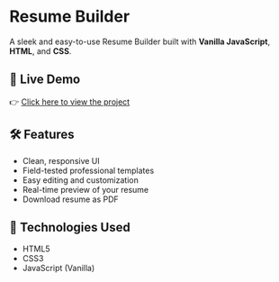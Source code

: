 # Resume Builder

A sleek and easy-to-use Resume Builder built with **Vanilla JavaScript**, **HTML**, and **CSS**.

## 🚀 Live Demo

👉 [Click here to view the project](https://ananylakshman.github.io/Resume-Builder/)  


## 🛠 Features

- Clean, responsive UI
- Field-tested professional templates
- Easy editing and customization
- Real-time preview of your resume
- Download resume as PDF



## 🧠 Technologies Used

- HTML5
- CSS3
- JavaScript (Vanilla)
